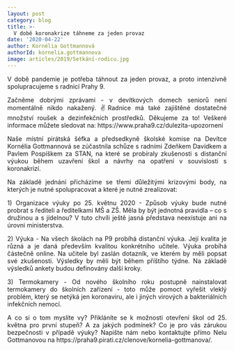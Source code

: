 ```yaml
---
layout: post
category: blog
title: >-
  V době koronakrize táhneme za jeden provaz
date: '2020-04-22'
author: Kornélia Gottmannová
authorId: kornelia.gottmannova
image: articles/2019/Setkání-rodicu.jpg
---
```

<p style='text-align: justify;'>V době pandemie je potřeba táhnout za jeden provaz, a proto intenzivně spolupracujeme s radnicí Prahy 9. 
</p><p style='text-align: justify;'>
Začněme dobrými zprávami - v devítkových domech seniorů není momentálně nikdo nakažený. ✌Radnice má také zajištěné dostatečné množství roušek a dezinfekčních prostředků. Děkujeme za to! Veškeré informace můžete sledovat na: https://www.praha9.cz/dulezita-upozorneni
</p><p style='text-align: justify;'>
Naše místní pirátská šéfka a předsedkyně školské komise na Devítce Kornélia Gottmannová se zúčastnila schůze s radními Zdeňkem Davídkem a Pavlem Pospíškem za STAN, na které se probíraly zkušenosti s distanční výukou během uzavření škol a návrhy na opatření v souvislosti s koronakrizí.
</p><p style='text-align: justify;'> 
Na základě jednání přicházíme se třemi důležitými krizovými body, na kterých je nutné spolupracovat a které je nutné zrealizovat:
</p><p style='text-align: justify;'> 
1) Organizace výuky po 25. květnu 2020 - Způsob výuky bude nutné probrat s řediteli a ředitelkami MŠ a ZŠ. Měla by být jednotná pravidla – co s družinou a s jídelnou? V tuto chvíli ještě jasná představa neexistuje ani na úrovni ministerstva. 
</p><p style='text-align: justify;'> 
2) Výuka - Na všech školách na P9 probíhá distanční výuka. Její kvalita je různá a je daná především kvalitou konkrétního učitele. Výuka probíhá částečně online. Na učitele byl zaslán dotazník, ve kterém by měli popsat své zkušenosti. Výsledky by měli být během příštího týdne. Na základě výsledků ankety budou definovány další kroky.
</p><p style='text-align: justify;'> 
3) Termokamery - Od nového školního roku postupně nainstalovat termokamery do školních zařízení  - toto může pomoct vyřešit vleklý problém, který se netýká jen koronaviru, ale i jiných virových a bakteriálních infekčních nemocí.
</p><p style='text-align: justify;'> 
A co si o tom myslíte vy? Přikláníte se k možnosti otevření škol od 25. května pro první stupeň? A za jakých podmínek? Co je pro vás zárukou bezpečnosti v případě výuky? Napište nám nebo kontaktujte přímo Nelu Gottmanovou na https://praha9.pirati.cz/clenove/kornelia-gottmanova/.
</p>